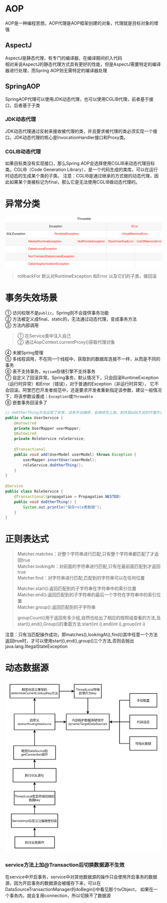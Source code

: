 # AOP
AOP是一种编程思想。AOP代理是AOP框架创建的对象，代理就是目标对象的增强  

## AspectJ
AspectJ是静态代理，有专门的编译器，在编译期间织入代码  
相对来说AspectJ的静态代理方式具有更好的性能，但是AspectJ需要特定的编译器进行处理，而Spring AOP则无需特定的编译器处理

## SpringAOP
SpringAOP代理可以使用JDK动态代理，也可以使用CGLIB代理，前者基于接口，后者基于子类

### JDK动态代理
JDK动态代理通过反射来接收被代理的类，并且要求被代理的类必须实现一个接口。JDK动态代理的核心是InvocationHandler接口和Proxy类。

### CGLIB动态代理
如果目标类没有实现接口，那么Spring AOP会选择使用CGLIB来动态代理目标类。CGLIB（Code Generation Library），是一个代码生成的类库，可以在运行时动态的生成某个类的子类。
注意：CGLIB是通过继承的方式做的动态代理，因此如果某个类被标记为final，那么它是无法使用CGLIB做动态代理的。

# 异常分类
![img.png](images/异常分类.png)

> rollbackFor 默认对RuntimeException 和Error 以及它们的子类，做回滚

# 事务失效场景
① 访问权限不是```public```，Spring则不会提供事务功能  
② 方法被定义成final、static的，无法通过动态代理，变成事务方法  
③ 方法内部调用
> ① 在Service类中注入自己  
> ② 通过AopContext.currentProxy()获取代理对象

④ 未被Spring管理  
⑤ 多线程调用，不在同一个线程中，获取到的数据库连接不一样，从而是不同的事务  
⑥ 表不支持事务，```myisam```存储引擎不支持事务  
⑦ 自定义了回滚异常。Spring事务，默认情况下，只会回滚RuntimeException（运行时异常）和Error（错误），对于普通的Exception（非运行时异常），
它不会回滚。阿里巴巴开发者规范中，还是要求开发者重新指定该参数，建议一般情况下，将该参数设置成：```Exception```或```Throwable```  
⑧ 嵌套事务回滚多了
```java
// doOtherThing方法出现了异常，没有手动捕获，会继续往上抛，到外层add方法的代理方法中捕获了异常。所以，这种情况下是直接回滚了整个事务，不只回滚单个保存点
public class UserService {
    @Autowired
    private UserMapper userMapper;
    @Autowired
    private RoleService roleService;

    @Transactional
    public void add(UserModel userModel) throws Exception {
        userMapper.insertUser(userModel);
        roleService.doOtherThing();
    }
}

@Service
public class RoleService {
    @Transactional(propagation = Propagation.NESTED)
    public void doOtherThing() {
        System.out.println("保存role表数据");
    }
}
```

# 正则表达式
> Matcher.matches：对整个字符串进行匹配,只有整个字符串都匹配了才返回true  
> Matcher.lookingAt：对前面的字符串进行匹配,只有在最前面匹配到才返回true  
> Matcher.find：对字符串进行匹配,匹配到的字符串可以在任何位置
>
> Matcher.start():返回匹配到的子字符串在字符串中的索引位置  
> Matcher.end():返回匹配到的子字符串的最后一个字符在字符串中的索引位置  
> Matcher.group():返回匹配到的子字符串
>
> groupCount()用于返回有多少组,自然也给出了相应的按照组查看的方法,及start(),end(),Group()的重载方法:start(int i),end(int i),group(int i)

注意：只有当匹配操作成功，即matches(),lookingAt(),find()其中任意一个方法返回true时，才可以使用start(),end(),group()三个方法,否则会抛出java.lang.IllegalStateException  


# 动态数据源
![动态数据源切换原理](images/动态数据源切换原理.png)

### service方法上加@Transaction后切换数据源不生效
在service中开启事务，service中对其他数据源的操作只会使用开启事务的数据源，因为开启事务的数据源会被缓存下来，可以在DataSourceTransactionManager的doBegin()中看见那个txObject，
如果在一个事务内，就会复用connection，所以切换不了数据源